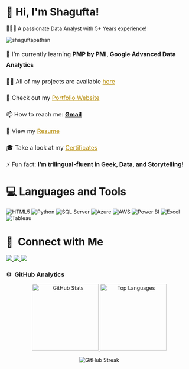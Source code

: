 

# 🫡 Hi, I'm Shagufta!
👩🏻‍💻 A passionate Data Analyst with 5+ Years experience!<br/>

<p align="left"> <img src="https://komarev.com/ghpvc/?username=shaguftapathan&label=Profile%20views&color=0e75b6&style=flat" alt="shaguftapathan" /> </p>

<div style="line-height: 1.8; font-size: 1rem;">

  <p>🌱 I’m currently learning <strong>PMP by PMI, Google Advanced Data Analytics</strong></p>

  <p>👨‍💻 All of my projects are available <a href="https://shaguftapathan.github.io/Data_Analytics_All_Projects/" style="color: #b58900;" target="_blank">here</a></p>

  <p>📝 Check out my <a href="https://shaguftapathan.github.io/Portfolio_Website/" style="color: #b58900;" target="_blank">Portfolio Website</a></p>

  <p>📫 How to reach me: <a href="mailto:shagufta.pathan048@gmail.com"><strong>Gmail</strong></a></p>

  <p>📄 View my <a href="https://shaguftapathan.github.io/Portfolio_Website/Shagufta_Pathan_CV_Data_Analyst.pdf" style="color: #b58900;" target="_blank">Resume</a></p>

  <p>🎓 Take a look at my <a href="https://shaguftapathan.github.io/Certifications/" style="color: #b58900;" target="_blank">Certificates</a></p>

  <p>⚡ Fun fact: <strong>I’m trilingual-fluent in Geek, Data, and Storytelling!</strong></p>

</div>


# 💻 Languages and Tools
<!-- Badges from https://github.com/Ileriayo/markdown-badges -->
![HTML5](https://img.shields.io/badge/html5-%23E34F26.svg?style=for-the-badge&logo=html5&logoColor=white)
![Python](https://img.shields.io/badge/python-3670A0?style=for-the-badge&logo=python&logoColor=ffdd54)
![SQL Server](https://img.shields.io/badge/SQL%20Server-CC2927?style=for-the-badge&logo=microsoftsqlserver&logoColor=white)
![Azure](https://img.shields.io/badge/Azure-0078D4?style=for-the-badge&logo=microsoftazure&logoColor=white)
![AWS](https://img.shields.io/badge/AWS-232F3E?style=for-the-badge&logo=amazonaws&logoColor=white)
![Power BI](https://img.shields.io/badge/Power%20BI-F2C811?style=for-the-badge&logo=powerbi&logoColor=black)
![Excel](https://img.shields.io/badge/Excel-217346?style=for-the-badge&logo=microsoftexcel&logoColor=white)
![Tableau](https://img.shields.io/badge/Tableau-E97627?style=for-the-badge&logo=tableau&logoColor=white)



# 🤝 &nbsp;Connect with Me

<p align="left">
  <a href="https://shaguftapathan.github.io/Portfolio_Website/">
    <img src="https://img.shields.io/badge/-Portfolio-brightgreen" />
  </a>
  <a href="https://www.linkedin.com/in/shagufta-pathan-sp48/">
    <img src="https://img.shields.io/badge/-Shagufta%20Pathan-0077B5?style=flat-square&logo=Linkedin&logoColor=white" />
  </a>
  <a href="mailto:shagufta.pathan048@gmail.com">
    <img src="https://img.shields.io/badge/-Email%20Me-D14836?style=flat-square&logo=Gmail&logoColor=white" />
  </a>
</p>



<!-- Top Languages -->
### ⚙️ &nbsp;GitHub Analytics

<p align="center">
  <a href="https://github.com/shaguftapathan">
    <img height="180em" src="https://github-readme-stats-eight-theta.vercel.app/api?username=shaguftapathan&show_icons=true&theme=dracula&include_all_commits=true&count_private=true" alt="GitHub Stats" />
    <img height="180em" src="https://github-readme-stats-eight-theta.vercel.app/api/top-langs?username=shaguftapathan&layout=compact&exclude_lang=java+r&theme=vue-dark" alt="Top Languages" />
  </a>
</p>

<!-- GitHub Streak Stats -->
<p align="center">
  <img src="https://github-readme-streak-stats.herokuapp.com?user=shaguftapathan&theme=dracula" alt="GitHub Streak" />
</p>
